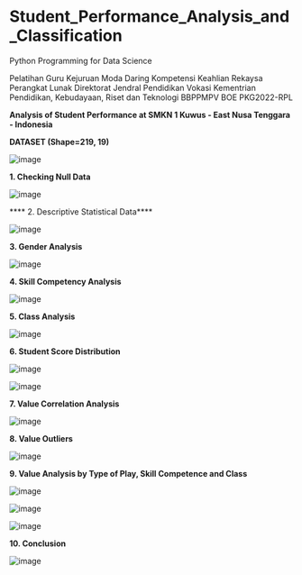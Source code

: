 # Student_Performance_Analysis_and_Classification

Python Programming for Data Science

Pelatihan Guru Kejuruan Moda Daring Kompetensi Keahlian Rekaysa Perangkat Lunak
Direktorat Jendral Pendidikan Vokasi
Kementrian Pendidikan, Kebudayaan, Riset dan Teknologi
BBPPMPV BOE
PKG2022-RPL


**Analysis of Student Performance at SMKN 1 Kuwus - East Nusa Tenggara - Indonesia**


**DATASET (Shape=219, 19)**

![image](https://user-images.githubusercontent.com/88584119/175334312-b6f9d961-e704-4c44-aa33-071e5e460acf.png)


**1. Checking Null Data**

![image](https://user-images.githubusercontent.com/88584119/175334595-a19ed507-5970-437c-aad7-7a03586306c3.png)


**** 2.  Descriptive Statistical Data****

![image](https://user-images.githubusercontent.com/88584119/175334755-b7bcfe6b-8b8c-4e5e-8a91-c9cbf5d88374.png)


**3. Gender Analysis**

![image](https://user-images.githubusercontent.com/88584119/175335412-14574325-4697-4774-90f9-6fc134588cae.png)


**4. Skill Competency Analysis**

![image](https://user-images.githubusercontent.com/88584119/175335714-95124d7d-3021-4b43-809b-7389502cdd3c.png)


**5. Class Analysis**

![image](https://user-images.githubusercontent.com/88584119/175335902-55d22ce2-9497-4fbe-8536-3e4613ef42ad.png)


**6. Student Score Distribution**

![image](https://user-images.githubusercontent.com/88584119/175336201-d24885b5-a21d-49e0-a2c8-55233985bffb.png)

![image](https://user-images.githubusercontent.com/88584119/175336296-2de2d36e-ed96-4572-ab6f-7a729404ffdf.png)


**7. Value Correlation Analysis**

![image](https://user-images.githubusercontent.com/88584119/175336512-63c11622-44bc-44f0-95de-40e728e31c55.png)


**8. Value Outliers**

![image](https://user-images.githubusercontent.com/88584119/175336713-054d3217-87c1-4ada-a43a-c0a5790fdcea.png)


**9. Value Analysis by Type of Play, Skill Competence and Class**

![image](https://user-images.githubusercontent.com/88584119/175337017-f735d4df-6192-4a0c-bc88-cab26a38b5db.png)

![image](https://user-images.githubusercontent.com/88584119/175337101-ebfaa297-5538-4c8c-b561-2da028ef0e20.png)

![image](https://user-images.githubusercontent.com/88584119/175337167-1f9a3c63-04bd-4464-a67b-b46fc4acc9fd.png)


**10. Conclusion**

![image](https://user-images.githubusercontent.com/88584119/175337349-8931c9c1-9280-4707-8d4e-52722f97c086.png)









